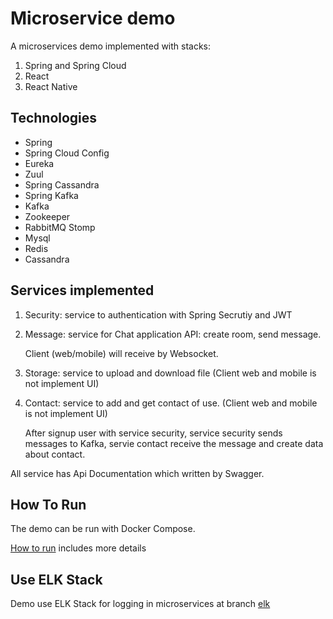# Microservice demo
A microservices demo implemented with stacks:

1. Spring and Spring Cloud
2. React
3. React Native

## Technologies
- Spring
- Spring Cloud Config
- Eureka
- Zuul
- Spring Cassandra
- Spring Kafka
- Kafka
- Zookeeper
- RabbitMQ Stomp
- Mysql
- Redis
- Cassandra

## Services implemented
1. Security: service to authentication with Spring Secrutiy and JWT
2. Message: service for Chat application API: create room, send message.

    Client (web/mobile) will receive by Websocket.
3. Storage: service to upload and download file (Client web and mobile is not implement UI)
4. Contact: service to add and get contact of use. (Client web and mobile is not implement UI)

    After signup user with service security, service security sends 
    messages to Kafka, servie contact receive the message and create 
    data about contact.

All service has Api Documentation which written by Swagger.

## How To Run
The demo can be run with Docker Compose.

[How to run](HOW-TO-RUN.md) includes more details

## Use ELK Stack
Demo use ELK Stack for logging in microservices at branch [elk](https://github.com/FinbertMDS/chatapp-microservices/tree/elk)